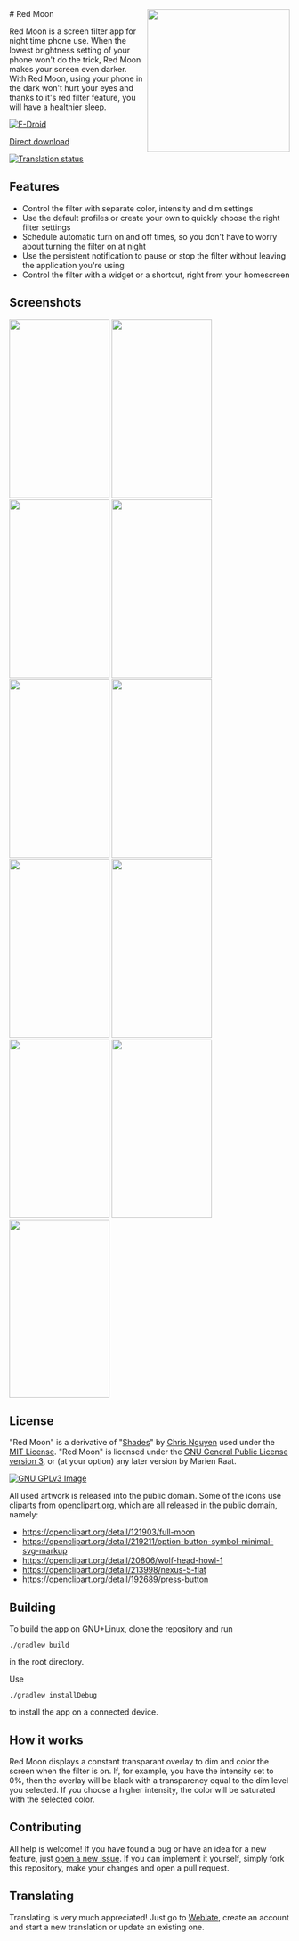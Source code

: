 <img align="right" height="256" src="https://lut.im/3IqLwsAZWH/piFLRMOgNLWmiqB8.png">
# Red Moon 

Red Moon is a screen filter app for night time phone use. When the
lowest brightness setting of your phone won't do the trick, Red Moon
makes your screen even darker. With Red Moon, using your phone in the
dark won't hurt your eyes and thanks to it's red filter feature, you
will have a healthier sleep.

[![F-Droid](https://f-droid.org/wiki/images/0/06/F-Droid-button_get-it-on.png)](https://f-droid.org/repository/browse/?fdid=com.jmstudios.redmoon)

[Direct download](https://github.com/raatmarien/red-moon/releases/download/v2.8.1/red-moon-v2.8.1.apk)

[![Translation status](https://hosted.weblate.org/widgets/red-moon/-/svg-badge.svg)](https://hosted.weblate.org/engage/red-moon/?utm_source=widget)

## Features

* Control the filter with separate color, intensity and dim settings
* Use the default profiles or create your own to quickly choose the
right filter settings
* Schedule automatic turn on and off times, so you don't have to worry
about turning the filter on at night
* Use the persistent notification to pause or stop the filter without
leaving the application you're using
* Control the filter with a widget or a shortcut, right from your
homescreen

## Screenshots

<img src="https://lut.im/UCDOb028ya/L8Tr7OH2tFedCecr.png" width="180" height="320" />
<img src="https://lut.im/fHFiGVkVCE/GyYBXwlMqF1a0P0Y.png" width="180" height="320" />
<img src="https://lut.im/qpg8N8dOre/dyyaoAOxAiBCecXE.png" width="180" height="320" />
<img src="https://lut.im/xGoZSEqAmv/oUJt4aYuURbaMn4z.png" width="180" height="320" />
<img src="https://lut.im/UWimrSsPP9/HkyHR2pu7OWli3PI.png" width="180" height="320" />
<img src="https://lut.im/tpijkCL6XC/JSBUepBbw2NTdcPj.png" width="180" height="320" />
<img src="https://lut.im/caWHk3pqNt/dXcbHtO2PGwtl4de.png" width="180" height="320" />
<img src="https://lut.im/ZeTGZaex3n/hbaoW1ELBbUiHF5T.png" width="180" height="320" />
<img src="https://lut.im/uMRoVV8iKl/j8TNR31acQhVovZc.png" width="180" height="320" />
<img src="https://lut.im/pGb91isyUa/jXIIGKXV64UbMyYO.png" width="180" height="320" />
<img src="https://lut.im/hrMQXPXu60/awPk41FXTGtgkUp8.png" width="180" height="320" />

## License

"Red Moon" is a derivative of
"[Shades](https://github.com/cngu/shades)" by
[Chris Nguyen](https://github.com/cngu) used under the
[MIT License](https://github.com/cngu/shades/blob/e240edc1df3e6dd319cd475a739570ff8367d7f8/LICENSE). "Red
Moon" is licensed under the
[GNU General Public License version 3](https://www.gnu.org/licenses/gpl-3.0.html),
or (at your option) any later version by Marien Raat.

[![GNU GPLv3 Image](https://www.gnu.org/graphics/gplv3-127x51.png)](http://www.gnu.org/licenses/gpl-3.0.en.html)

All used artwork is released into the public domain. Some of the icons
use cliparts from [openclipart.org](https://openclipart.org/), which
are all released in the public domain, namely:
* https://openclipart.org/detail/121903/full-moon
* https://openclipart.org/detail/219211/option-button-symbol-minimal-svg-markup
* https://openclipart.org/detail/20806/wolf-head-howl-1
* https://openclipart.org/detail/213998/nexus-5-flat
* https://openclipart.org/detail/192689/press-button

## Building

To build the app on GNU+Linux, clone the repository and run

``` ./gradlew build ```

in the root directory.

Use

``` ./gradlew installDebug ```

to install the app on a connected device.

## How it works

Red Moon displays a constant transparant overlay to dim and color the
screen when the filter is on. If, for example, you have the intensity
set to 0%, then the overlay will be black with a transparency equal to
the dim level you selected. If you choose a higher intensity, the
color will be saturated with the selected color.

## Contributing

All help is welcome! If you have found a bug or have an idea for a new
feature, just
[open a new issue](https://github.com/raatmarien/red-moon/issues/new). If
you can implement it yourself, simply fork this repository, make your
changes and open a pull request.

## Translating

Translating is very much appreciated! Just go to
[Weblate](https://hosted.weblate.org/projects/red-moon/strings/), create
an account and start a new translation or update an existing one.
